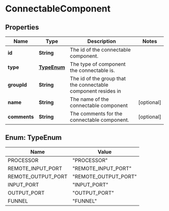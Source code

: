 
# ConnectableComponent

## Properties
Name | Type | Description | Notes
------------ | ------------- | ------------- | -------------
**id** | **String** | The id of the connectable component. | 
**type** | [**TypeEnum**](#TypeEnum) | The type of component the connectable is. | 
**groupId** | **String** | The id of the group that the connectable component resides in | 
**name** | **String** | The name of the connectable component |  [optional]
**comments** | **String** | The comments for the connectable component. |  [optional]


<a name="TypeEnum"></a>
## Enum: TypeEnum
Name | Value
---- | -----
PROCESSOR | &quot;PROCESSOR&quot;
REMOTE_INPUT_PORT | &quot;REMOTE_INPUT_PORT&quot;
REMOTE_OUTPUT_PORT | &quot;REMOTE_OUTPUT_PORT&quot;
INPUT_PORT | &quot;INPUT_PORT&quot;
OUTPUT_PORT | &quot;OUTPUT_PORT&quot;
FUNNEL | &quot;FUNNEL&quot;



